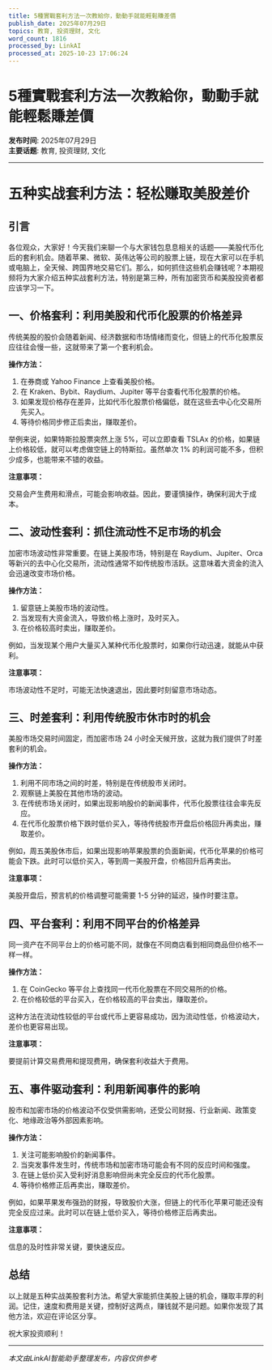 ```yaml
---
title: 5種實戰套利方法一次教給你，動動手就能輕鬆賺差價
publish_date: 2025年07月29日
topics: 教育, 投资理财, 文化
word_count: 1816
processed_by: LinkAI
processed_at: 2025-10-23 17:06:24
---
```


# 5種實戰套利方法一次教給你，動動手就能輕鬆賺差價

**发布时间**: 2025年07月29日  
**主要话题**: 教育, 投资理财, 文化

---

# 五种实战套利方法：轻松赚取美股差价

## 引言

各位观众，大家好！今天我们来聊一个与大家钱包息息相关的话题——美股代币化后的套利机会。随着苹果、微软、英伟达等公司的股票上链，现在大家可以在手机或电脑上，全天候、跨国界地交易它们。那么，如何抓住这些机会赚钱呢？本期视频将为大家介绍五种实战套利方法，特别是第三种，所有加密货币和美股投资者都应该学习一下。

## 一、价格套利：利用美股和代币化股票的价格差异

传统美股的股价会随着新闻、经济数据和市场情绪而变化，但链上的代币化股票反应往往会慢一些，这就带来了第一个套利机会。

**操作方法：**

1.  在券商或 Yahoo Finance 上查看美股价格。
2.  在 Kraken、Bybit、Raydium、Jupiter 等平台查看代币化股票的价格。
3.  如果发现价格存在差异，比如代币化股票价格偏低，就在这些去中心化交易所先买入。
4.  等待价格同步修正后卖出，赚取差价。

举例来说，如果特斯拉股票突然上涨 5%，可以立即查看 TSLAx 的价格，如果链上价格较低，就可以考虑做空链上的特斯拉。虽然单次 1% 的利润可能不多，但积少成多，也能带来不错的收益。

**注意事项：**

交易会产生费用和滑点，可能会影响收益。因此，要谨慎操作，确保利润大于成本。

## 二、波动性套利：抓住流动性不足市场的机会

加密市场波动性非常重要。在链上美股市场，特别是在 Raydium、Jupiter、Orca 等新兴的去中心化交易所，流动性通常不如传统股市活跃。这意味着大资金的流入会迅速改变市场价格。

**操作方法：**

1.  留意链上美股市场的波动性。
2.  当发现有大资金流入，导致价格上涨时，及时买入。
3.  在价格较高时卖出，赚取差价。

例如，当发现某个用户大量买入某种代币化股票时，如果你行动迅速，就能从中获利。

**注意事项：**

市场波动性不足时，可能无法快速退出，因此要时刻留意市场动态。

## 三、时差套利：利用传统股市休市时的机会

美股市场交易时间固定，而加密市场 24 小时全天候开放，这就为我们提供了时差套利的机会。

**操作方法：**

1.  利用不同市场之间的时差，特别是在传统股市关闭时。
2.  观察链上美股在其他市场的波动。
3.  在传统市场关闭时，如果出现影响股价的新闻事件，代币化股票往往会率先反应。
4.  在代币化股票价格下跌时低价买入，等待传统股市开盘后价格回升再卖出，赚取差价。

例如，周五美股休市后，如果出现影响苹果股票的负面新闻，代币化苹果的价格可能会下跌。此时可以低价买入，等到周一美股开盘，价格回升后再卖出。

**注意事项：**

美股开盘后，预言机的价格调整可能需要 1-5 分钟的延迟，操作时要注意。

## 四、平台套利：利用不同平台的价格差异

同一资产在不同平台上的价格可能不同，就像在不同商店看到相同商品但价格不一样一样。

**操作方法：**

1.  在 CoinGecko 等平台上查找同一代币化股票在不同交易所的价格。
2.  在价格较低的平台买入，在价格较高的平台卖出，赚取差价。

这种方法在流动性较低的平台或代币上更容易成功，因为流动性低，价格波动大，差价也更容易出现。

**注意事项：**

要提前计算交易费用和提现费用，确保套利收益大于费用。

## 五、事件驱动套利：利用新闻事件的影响

股市和加密市场的价格波动不仅受供需影响，还受公司财报、行业新闻、政策变化、地缘政治等外部因素影响。

**操作方法：**

1.  关注可能影响股价的新闻事件。
2.  当突发事件发生时，传统市场和加密市场可能会有不同的反应时间和强度。
3.  在链上低价买入受利好消息影响但尚未完全反应的代币化股票。
4.  等待价格修正后再卖出，赚取差价。

例如，如果苹果发布强劲的财报，导致股价大涨，但链上的代币化苹果可能还没有完全反应过来。此时可以在链上低价买入，等待价格修正后再卖出。

**注意事项：**

信息的及时性非常关键，要快速反应。

## 总结

以上就是五种实战美股套利方法。希望大家能抓住美股上链的机会，赚取丰厚的利润。记住，速度和费用是关键，控制好这两点，赚钱就不是问题。如果你发现了其他方法，欢迎在评论区分享。

祝大家投资顺利！


---

*本文由LinkAI智能助手整理发布，内容仅供参考*
